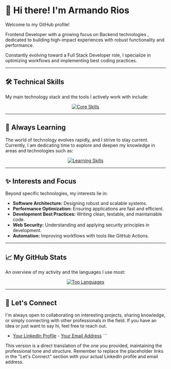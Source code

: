 # 👋 Hi there! I'm Armando Rios

Welcome to my GitHub profile!

Frontend Developer with a growing focus on Backend technologies , dedicated to building high-impact experiences with robust functionality and performance.

Constantly evolving toward a Full Stack Developer role, I specialize in optimizing workflows and implementing best coding practices.

---

## 🛠️ Technical Skills

My main technology stack and the tools I actively work with include:

<p align="center">
  <a href="https://skillicons.dev">
    <img src="https://skillicons.dev/icons?i=js,typescript,react,tailwind,astro,nodejs,express,mongodb,postgresql,docker,githubactions" alt="Core Skills" />
  </a>
</p>

---

## 🌱 Always Learning

The world of technology evolves rapidly, and I strive to stay current. Currently, I am dedicating time to explore and deepen my knowledge in areas and technologies such as:

<p align="center">
  <a href="https://skillicons.dev">
    <img src="https://skillicons.dev/icons?i=next,rust,aws,azure,gcp,kubernetes,cs,net,powershell" alt="Learning Skills" />
  </a>
</p>

---

## ✨ Interests and Focus

Beyond specific technologies, my interests lie in:

-   **Software Architecture:** Designing robust and scalable systems.
-   **Performance Optimization:** Ensuring applications are fast and efficient.
-   **Development Best Practices:** Writing clean, testable, and maintainable code.
-   **Web Security:** Understanding and applying security principles in development.
-   **Automation:** Improving workflows with tools like GitHub Actions.

---

## 📈 My GitHub Stats

An overview of my activity and the languages I use most:

<p align="center">
  <a href="https://github.com/armando-rios">
    <img src="https://github-readme-stats.vercel.app/api/top-langs/?username=armando-rios&layout=compact&theme=tokyonight" alt="Top Languages" />
  </a>
</p>

---

## 🤝 Let's Connect

I'm always open to collaborating on interesting projects, sharing knowledge, or simply connecting with other professionals in the field. If you have an idea or just want to say hi, feel free to reach out.

-   [Your LinkedIn Profile](https://linkedin.com/in/armando-rios-dev) -   [Your Email Address](mailto:armandorios.dev@gmail.com) ```

This version is a direct translation of the one you provided, maintaining the professional tone and structure. Remember to replace the placeholder links in the "Let's Connect" section with your actual LinkedIn profile and email address.
